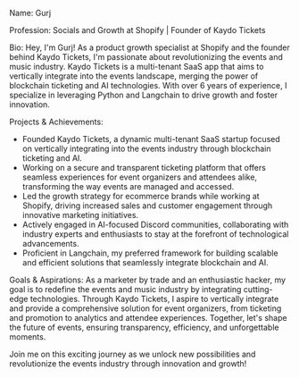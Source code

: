 Name: Gurj

Profession: Socials and Growth at Shopify | Founder of Kaydo Tickets

Bio:
Hey, I'm Gurj! As a product growth specialist at Shopify and the founder behind Kaydo Tickets, I'm passionate about revolutionizing the events and music industry. Kaydo Tickets is a multi-tenant SaaS app that aims to vertically integrate into the events landscape, merging the power of blockchain ticketing and AI technologies. With over 6 years of experience, I specialize in leveraging Python and Langchain to drive growth and foster innovation.

Projects & Achievements:
- Founded Kaydo Tickets, a dynamic multi-tenant SaaS startup focused on vertically integrating into the events industry through blockchain ticketing and AI.
- Working on a secure and transparent ticketing platform that offers seamless experiences for event organizers and attendees alike, transforming the way events are managed and accessed.
- Led the growth strategy for ecommerce brands while working at Shopify, driving increased sales and customer engagement through innovative marketing initiatives.
- Actively engaged in AI-focused Discord communities, collaborating with industry experts and enthusiasts to stay at the forefront of technological advancements.
- Proficient in Langchain, my preferred framework for building scalable and efficient solutions that seamlessly integrate blockchain and AI.

Goals & Aspirations:
As a marketer by trade and an enthusiastic hacker, my goal is to redefine the events and music industry by integrating cutting-edge technologies. Through Kaydo Tickets, I aspire to vertically integrate and provide a comprehensive solution for event organizers, from ticketing and promotion to analytics and attendee experiences. Together, let's shape the future of events, ensuring transparency, efficiency, and unforgettable moments.

Join me on this exciting journey as we unlock new possibilities and revolutionize the events industry through innovation and growth!

